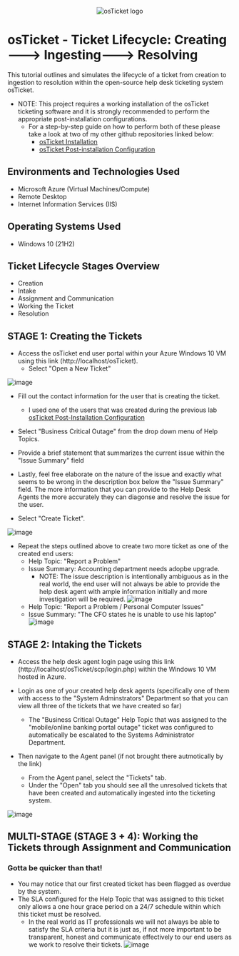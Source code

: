 <p align="center">
<img src="https://i.imgur.com/Clzj7Xs.png" alt="osTicket logo"/>
</p>

<h1>osTicket - Ticket Lifecycle: Creating ---> Ingesting---> Resolving</h1>
This tutorial outlines and simulates the lifecycle of a ticket from creation to ingestion to resolution within the open-source help desk ticketing system osTicket.<br />

<p>
 
  - NOTE: This project requires a working installation of the osTicket ticketing software and it is strongly recommended to perform the appropriate post-installation configurations.
    - For a step-by-step guide on how to perform both of these please take a look at two of my other github repositories linked below:
      - [osTicket Installation](https://github.com/CyberSecuriTim/osticket-installation)
      - [osTicket Post-installation Configuration](https://github.com/CyberSecuriTim/osticket-post-install-config)
  
</p>
<h2>Environments and Technologies Used</h2>

- Microsoft Azure (Virtual Machines/Compute)
- Remote Desktop
- Internet Information Services (IIS)

<h2>Operating Systems Used </h2>

- Windows 10</b> (21H2)

<h2>Ticket Lifecycle Stages Overview</h2>

- Creation
- Intake
- Assignment and Communication
- Working the Ticket
- Resolution

<h2>STAGE 1: Creating the Tickets</h2>

<p>

 - Access the osTicket end user portal within your Azure Windows 10 VM using this link (http://localhost/osTicket).
   - Select "Open a New Ticket"

![image](https://github.com/user-attachments/assets/a443bbe0-3b33-4ecf-bebc-acf6884ac87c)
  
   - Fill out the contact information for the user that is creating the ticket.
     - I used one of the users that was created during the previous lab [osTicket Post-Installation Configuration](https://github.com/CyberSecuriTim/osticket-post-install-config)
    
   - Select "Business Critical Outage" from the drop down menu of Help Topics.
   - Provide a brief statement that summarizes the current issue within the "Issue Summary" field
   - Lastly, feel free elaborate on the nature of the issue and exactly what seems to be wrong in the description box below the "Issue Summary" field. The more information that you 
     can provide to the Help Desk Agents the more accurately they can diagonse and resolve the issue for the user. 
   - Select "Create Ticket".


   ![image](https://github.com/user-attachments/assets/a715d51e-20d4-4b14-85d8-03b9cdcc0bd0)


  - Repeat the steps outlined above to create two more ticket as one of the created end users:
    - Help Topic: "Report a Problem"
    - Issue Summary: Accounting department needs adopbe upgrade.
      - NOTE: The issue description is intentionally ambiguous as in the real world, the end user will not always be able to provide the help desk agent with ample
        information initially and more investigation will be required. 
   ![image](https://github.com/user-attachments/assets/167e38f2-113a-424c-8cab-96ab3c0aa24a)
     - Help Topic: "Report a Problem / Personal Computer Issues"
     - Issue Summary: "The CFO states he is unable to use his laptop"
    ![image](https://github.com/user-attachments/assets/0b775085-680a-4e7f-a402-a1013e32beae)
</p>

<h2>
 STAGE 2: Intaking the Tickets
</h2>

<p>
 
 - Access the help desk agent login page using this link (http://localhost/osTicket/scp/login.php) within the Windows 10 VM hosted in Azure.
 - Login as one of your created  help desk agents (specifically one of them with access to the "System Adminstrators" Department so that you can view all 
  three of the tickets that we have created so far)
   - The "Business Critical Outage" Help Topic that was assigned to the "mobile/online banking portal outage" ticket was configured to automatically be 
     escalated to the Systems Administrator Department.

  - Then navigate to the Agent panel (if not brought there autmotically by the link)
    - From the Agent panel, select the "Tickets" tab.
    - Under the "Open" tab you should see all the unresolved tickets that have been created and automatically ingested into the ticketing system. 

 ![image](https://github.com/user-attachments/assets/b4e891d4-bd8c-44e5-b423-53af2a1ffa93)
</p>

<h2>
 MULTI-STAGE (STAGE 3 + 4): Working the Tickets through Assignment and Communication 
</h2>

<p>
 
 <h3> Gotta be quicker than that! </h3> 
 
  - You may notice that our first created ticket has been flagged as overdue by the system.
  - The SLA configured for the Help Topic that was 
    assigned to this ticket only allows a one hour grace period on a 24/7 schedule within which this ticket must be resolved.
      - In the real world as IT professionals we will not always be able to satisfy the SLA criteria but it is just as, if not more important to be transparent, honest 
        and communicate effectively to our end users as we work to resolve their tickets.
        ![image](https://github.com/user-attachments/assets/995f4123-eab3-4b86-ac8c-a09ffb3556fc)
 
 
</p>
 

